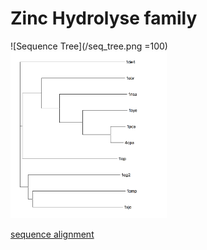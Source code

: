# Zinc Hydrolyse family

![Sequence Tree](/seq_tree.png =100)
<img src="seq_tree.png" width="250">

[sequence alignment](sequence_alignment)
